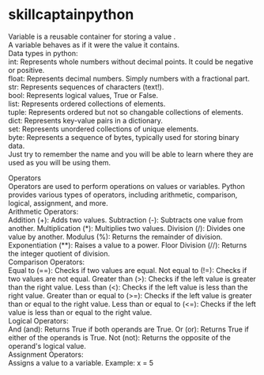 # skillcaptainpython
Variable is a reusable container for storing a value .<br />
A variable behaves as if it were the value it contains.<br />
Data types in python:<br />
int: Represents whole numbers without decimal points. It could be negative or positive.<br />
float: Represents decimal numbers. Simply numbers with a fractional part.<br />
str: Represents sequences of characters (text!).<br />
bool: Represents logical values, True or False.<br />
list: Represents ordered collections of elements.<br />
tuple: Represents ordered but not so changable collections of elements.<br />
dict: Represents key-value pairs in a dictionary.<br />
set: Represents unordered collections of unique elements.<br />
byte: Represents a sequence of bytes, typically used for storing binary data.
<br />
Just try to remember the name and you will be able to learn where they are used as you will be using them. <br />

Operators <br />
Operators are used to perform operations on values or variables. Python provides various types of operators, including arithmetic, comparison, logical, assignment, and more.
<br />
Arithmetic Operators:<br />
Addition (+): Adds two values.
Subtraction (-): Subtracts one value from another.
Multiplication (*): Multiplies two values.
Division (/): Divides one value by another.
Modulus (%): Returns the remainder of division.
Exponentiation (**): Raises a value to a power.
Floor Division (//): Returns the integer quotient of division.
<br />
Comparison Operators:<br />
Equal to (==): Checks if two values are equal.
Not equal to (!=): Checks if two values are not equal.
Greater than (>): Checks if the left value is greater than the right value.
Less than (<): Checks if the left value is less than the right value.
Greater than or equal to (>=): Checks if the left value is greater than or equal to the right value.
Less than or equal to (<=): Checks if the left value is less than or equal to the right value.
<br />
Logical Operators:<br />
And (and): Returns True if both operands are True.
Or (or): Returns True if either of the operands is True.
Not (not): Returns the opposite of the operand's logical value.
<br />
Assignment Operators:<br />
Assigns a value to a variable. Example: x = 5
<br />
